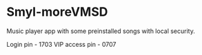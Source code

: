# Smyl-moreVMSD
Music player app with some preinstalled songs with local security.

Login pin - 1703
VIP access pin - 0707
